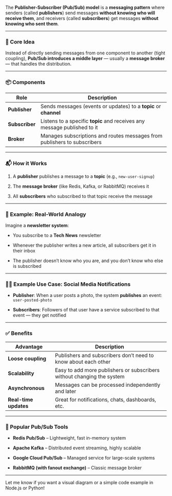 The **Publisher-Subscriber (Pub/Sub) model** is a **messaging pattern** where senders (called **publishers**) send messages **without knowing who will receive them**, and receivers (called **subscribers**) get messages **without knowing who sent them**.

---

### 🔄 Core Idea

Instead of directly sending messages from one component to another (tight coupling), **Pub/Sub introduces a middle layer** — usually a **message broker** — that handles the distribution.

---

### 📦 Components

|Role|Description|
|---|---|
|**Publisher**|Sends messages (events or updates) to a **topic** or **channel**|
|**Subscriber**|Listens to a specific **topic** and receives any message published to it|
|**Broker**|Manages subscriptions and routes messages from publishers to subscribers|

---

### 📬 How it Works

1. A **publisher** publishes a message to a **topic** (e.g., `new-user-signup`)
    
2. The **message broker** (like Redis, Kafka, or RabbitMQ) receives it
    
3. All **subscribers** who subscribed to that topic receive the message
    

---

### 📘 Example: Real-World Analogy

Imagine a **newsletter system**:

- You subscribe to a **Tech News** newsletter
    
- Whenever the publisher writes a new article, all subscribers get it in their inbox
    
- The publisher doesn’t know who you are, and you don’t know who else is subscribed
    

---

### 👨‍💻 Example Use Case: Social Media Notifications

- **Publisher**: When a user posts a photo, the system **publishes** an event: `user-posted-photo`
    
- **Subscribers**: Followers of that user have a service subscribed to that event — they get notified
    

---

### ✅ Benefits

|Advantage|Description|
|---|---|
|**Loose coupling**|Publishers and subscribers don’t need to know about each other|
|**Scalability**|Easy to add more publishers or subscribers without changing the system|
|**Asynchronous**|Messages can be processed independently and later|
|**Real-time updates**|Great for notifications, chats, dashboards, etc.|

---

### 🧰 Popular Pub/Sub Tools

- **Redis Pub/Sub** – Lightweight, fast in-memory system
    
- **Apache Kafka** – Distributed event streaming, highly scalable
    
- **Google Cloud Pub/Sub** – Managed service for large-scale systems
    
- **RabbitMQ (with fanout exchange)** – Classic message broker
    

---

Let me know if you want a visual diagram or a simple code example in Node.js or Python!